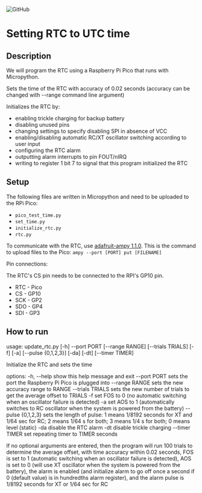 ![GitHub](https://img.shields.io/github/license/Marcano-Pannuto-ERSP/set-rtc-time)

# Setting RTC to UTC time

## Description
We will program the RTC using a Raspberry Pi Pico that runs with Micropython.

Sets the time of the RTC with accuracy of 0.02 seconds (accuracy can be changed with --range command line argument)

Initializes the RTC by:
- enabling trickle charging for backup battery
- disabling unused pins
- changing settings to specify disabling SPI in absence of VCC
- enabling/disabling automatic RC/XT oscillator switching according to user input
- configuring the RTC alarm
- outputting alarm interrupts to pin FOUT/nIRQ
- writing to register 1 bit 7 to signal that this program initialized the RTC

## Setup
The following files are written in Micropython and need to be uploaded to the RPi Pico:
* `pico_test_time.py`
* `set_time.py`
* `initialize_rtc.py`
* `rtc.py`

To communicate with the RTC, use [adafruit-ampy 1.1.0](https://pypi.org/project/adafruit-ampy/). This is the command to upload files to the Pico: `ampy --port [PORT] put [FILENAME]`

Pin connections:

The RTC's CS pin needs to be connected to the RPI's GP10 pin.

* RTC - Pico
* CS - GP10
* SCK - GP2
* SDO - GP4
* SDI - GP3


## How to run

usage: update_rtc.py [-h] --port PORT [--range RANGE] [--trials TRIALS] [-f] [-a] [--pulse {0,1,2,3}] [-da] [-dt] [--timer TIMER]

Initialize the RTC and sets the time

options:
  -h, --help         show this help message and exit
  --port PORT        sets the port the Raspberry Pi Pico is plugged into
  --range RANGE      sets the new accuracy range to RANGE
  --trials TRIALS    sets the new number of trials to get the average offset to TRIALS
  -f                 set FOS to 0 (no automatic switching when an oscillator failure is detected)
  -a                 set AOS to 1 (automatically switches to RC oscillator when the system is powered from the battery)
  --pulse {0,1,2,3}  sets the length of pulse: 1 means 1/8192 seconds for XT and 1/64 sec for RC; 2 means 1/64 s for both; 3 means 1/4 s for both;
                     0 means level (static)
  -da                disable the RTC alarm
  -dt                disable trickle charging
  --timer TIMER      set repeating timer to TIMER seconds

If no optional arguments are entered, then the program will run 100 trials to determine the average offset, with time accuracy within 0.02 seconds,
FOS is set to 1 (automatic switching when an oscillator failure is detected), AOS is set to 0 (will use XT oscillator when the system is powered
from the battery), the alarm is enabled (and initialize alarm to go off once a second if 0 (default value) is in hundredths alarm register), and
the alarm pulse is 1/8192 seconds for XT or 1/64 sec for RC